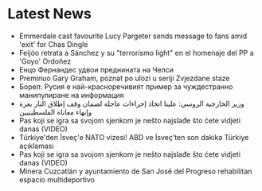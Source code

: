 # Latest News
-  Emmerdale cast favourite Lucy Pargeter sends message to fans amid 'exit' for Chas Dingle
-  Feijóo retrata a Sánchez y su "terrorismo light" en el homenaje del PP a 'Goyo' Ordoñez
-  Енцо Фернандес удвои преднината на Челси
-  Preminuo Gary Graham, poznat po ulozi u seriji Zvjezdane staze
-  Борел: Русия е най-красноречивият пример за чуждестранно манипулиране на информация
-  وزير الخارجية الروسي: علينا اتخاذ إجراءات عاجلة لضمان وقف إطلاق النار بغزة وإنهاء معاناة الفلسطينيين
-  Pas koji se igra sa svojom sjenkom je nešto najslađe što ćete vidjeti danas (VIDEO)
-  Türkiye'den İsveç'e NATO vizesi! ABD ve İsveç'ten son dakika Türkiye açıklaması
-  Pas koji se igra sa svojom sjenkom je nešto najslađe što ćete vidjeti danas (VIDEO)
-  Minera Cuzcatlán y ayuntamiento de San José del Progreso rehabilitan espacio multideportivo
